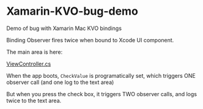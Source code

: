 # Xamarin-KVO-bug-demo
Demo of bug with Xamarin Mac KVO bindings

Binding Observer fires twice when bound to Xcode UI component.


The main area is here:

[ViewController.cs](ViewController.cs)

When the app boots, `CheckValue` is programatically set, which triggers ONE observer call (and one log to the text area)

But when you press the check box, it triggers TWO observer calls, and logs twice to the text area.


[](1.png)

[](1.png)


